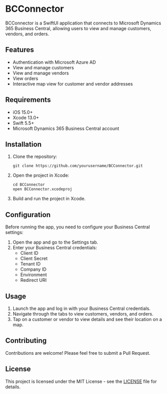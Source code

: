 # BCConnector

BCConnector is a SwiftUI application that connects to Microsoft Dynamics 365 Business Central, allowing users to view and manage customers, vendors, and orders.

## Features

- Authentication with Microsoft Azure AD
- View and manage customers
- View and manage vendors
- View orders
- Interactive map view for customer and vendor addresses

## Requirements

- iOS 15.0+
- Xcode 13.0+
- Swift 5.5+
- Microsoft Dynamics 365 Business Central account

## Installation

1. Clone the repository:
   ```
   git clone https://github.com/yourusername/BCConnector.git
   ```
2. Open the project in Xcode:
   ```
   cd BCConnector
   open BCConnector.xcodeproj
   ```
3. Build and run the project in Xcode.

## Configuration

Before running the app, you need to configure your Business Central settings:

1. Open the app and go to the Settings tab.
2. Enter your Business Central credentials:
   - Client ID
   - Client Secret
   - Tenant ID
   - Company ID
   - Environment
   - Redirect URI

## Usage

1. Launch the app and log in with your Business Central credentials.
2. Navigate through the tabs to view customers, vendors, and orders.
3. Tap on a customer or vendor to view details and see their location on a map.

## Contributing

Contributions are welcome! Please feel free to submit a Pull Request.

## License

This project is licensed under the MIT License - see the [LICENSE](LICENSE) file for details.
